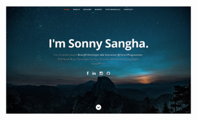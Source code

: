 
![ReactJS Resume Website Template](resume-screenshot.png?raw=true "ReactJS Resume Website Template")
